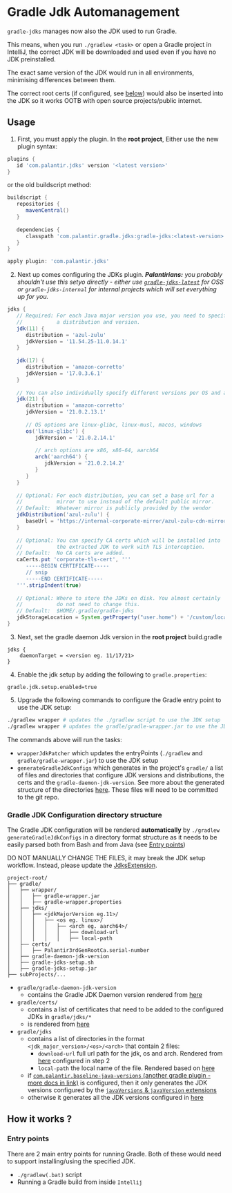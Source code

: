 # Gradle Jdk Automanagement

`gradle-jdks` manages now also the JDK used to run Gradle.

This means, when you run `./gradlew <task>` or open a Gradle project in IntelliJ, the correct JDK will be downloaded and used even if you have no JDK preinstalled.

The exact same version of the JDK would run in all environments, minimising differences between them.

The correct root certs (if configured, see [below](todo)) would also be inserted into the JDK so it works OOTB with open source projects/public internet.

## Usage

1. First, you must apply the plugin. In the **root project**, Either use the new plugin syntax:

```gradle
plugins {
   id 'com.palantir.jdks' version '<latest version>'
}
```

or the old buildscript method:

```gradle
buildscript {
   repositories {
      mavenCentral()
   }
   
   dependencies {
      classpath 'com.palantir.gradle.jdks:gradle-jdks:<latest-version>'
   }
}

apply plugin: 'com.palantir.jdks'
```

2. Next up comes configuring the JDKs plugin. _**Palantirians:** you probably shouldn't use this setyo directly - either use [`gradle-jdks-latest`](https://github.com/palantir/gradle-jdks-latest) for OSS or `gradle-jdks-internal` for internal projects which will set everything up for you._

```gradle
jdks {
   // Required: For each Java major version you use, you need to specify
   //           a distribution and version.
   jdk(11) {
      distribution = 'azul-zulu'
      jdkVersion = '11.54.25-11.0.14.1'
   }
   
   jdk(17) {
      distribution = 'amazon-corretto'
      jdkVersion = '17.0.3.6.1'
   }
   
   // You can also individually specify different versions per OS and arch
   jdk(21) {
      distribution = 'amazon-corretto'
      jdkVersion = '21.0.2.13.1'
      
      // OS options are linux-glibc, linux-musl, macos, windows
      os('linux-glibc') {
         jdkVersion = '21.0.2.14.1'
       
         // arch options are x86, x86-64, aarch64
         arch('aarch64') {
            jdkVersion = '21.0.2.14.2'
         }     
      }
   }
   
   // Optional: For each distribution, you can set a base url for a
   //           mirror to use instead of the default public mirror.
   // Default:  Whatever mirror is publicly provided by the vendor
   jdkDistribution('azul-zulu') {
      baseUrl = 'https://internal-corporate-mirror/azul-zulu-cdn-mirror'
   }
   
   // Optional: You can specify CA certs which will be installed into
   //           the extracted JDK to work with TLS interception.
   // Default:  No CA certs are added.
   caCerts.put 'corporate-tls-cert', '''
      -----BEGIN CERTIFICATE-----
      // snip
      -----END CERTIFICATE-----
   '''.stripIndent(true)
   
   // Optional: Where to store the JDKs on disk. You almost certainly
   //           do not need to change this. 
   // Default:  $HOME/.gradle/gradle-jdks
   jdkStorageLocation = System.getProperty("user.home") + '/custom/location'
}
```
3. Next, set the gradle daemon Jdk version in the **root project** build.gradle
```
jdks {
    daemonTarget = <version eg. 11/17/21>
}
```
4. Enable the jdk setup by adding the following to `gradle.properties`:
```
gradle.jdk.setup.enabled=true
```
5. Upgrade the following commands to configure the Gradle entry point to use the JDK setup:
```bash
./gradlew wrapper # updates the ./gradlew script to use the JDK setup
./gradlew wrapper # updates the gradle/gradle-wrapper.jar to use the JDK setup
```
The commands above will run the tasks: 
- `wrapperJdkPatcher` which updates the entryPoints (`./gradlew` and `gradle/gradle-wrapper.jar`) to use the JDK setup
- `generateGradleJdkConfigs` which generates in the project's `gradle/` a list of files and directories that configure JDK versions and distributions, the certs and the `gradle-daemon-jdk-version`. See more about the generated structure of the directories [here](todo). These files will need to be committed to the git repo.


### Gradle JDK Configuration directory structure

The Gradle JDK configuration will be rendered **automatically** by `./gradlew generateGradleJdkConfigs` in a directory format structure as it needs to be easily parsed both from Bash and from Java (see [Entry points](todo))

DO NOT MANUALLY CHANGE THE FILES, it may break the JDK setup workflow. Instead, please update the [JdksExtension](todo).
```
project-root/
├── gradle/
│   ├── wrapper/
│   │   ├── gradle-wrapper.jar
│   │   ├── gradle-wrapper.properties
│   ├── jdks/
│   │   ├── <jdkMajorVersion eg.11>/
│   │   │   ├── <os eg. linux>/
│   │   │   │   ├── <arch eg. aarch64>/
│   │   │   │   │   ├── download-url
│   │   │   │   │   ├── local-path
│   ├── certs/
│   │   ├── Palantir3rdGenRootCa.serial-number
│   ├── gradle-daemon-jdk-version
│   ├── gradle-jdks-setup.sh
│   ├── gradle-jdks-setup.jar
├── subProjects/...
```

- `gradle/gradle-daemon-jdk-version` 
  - contains the Gradle JDK Daemon version rendered from [here](todo)
- `gradle/certs/` 
  - contains a list of certificates that need to be added to the configured JDKs in `gradle/jdks/*`
  - is rendered from [here](todo)
- `gradle/jdks`
  - contains a list of directories in the format `<jdk_major_version>/<os>/<arch>` that contain 2 files: 
    - `download-url` full url path for the jdk, os and arch. Rendered from [here](todo) configured in step 2
    - `local-path` the local name of the file. Rendered based on [here](todo)
  - if [`com.palantir.baseline-java-versions` (another gradle plugin - more docs in link)](https://github.com/palantir/gradle-baseline#compalantirbaseline-java-versions) is configured, then it only generates the JDK versions configured by the [`javaVersions` & `javaVersion` extensions](https://github.com/palantir/gradle-baseline#compalantirbaseline-java-versions)
  - otherwise it generates all the JDK versions configured in [here](todo)


## How it works ?

### Entry points
There are 2 main entry points for running Gradle. Both of these would need to support installing/using the specified JDK. 

* `./gradlew(.bat)` script
* Running a Gradle build from inside `Intellij`



